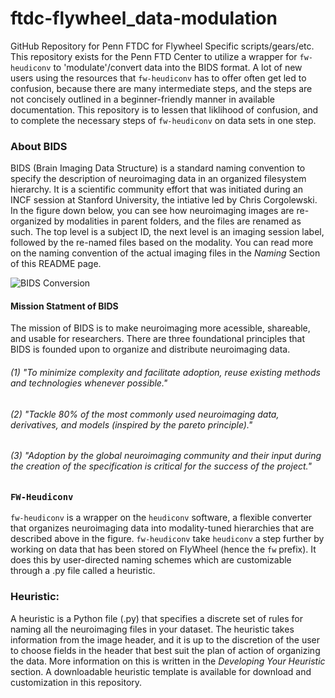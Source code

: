 # ftdc-flywheel_data-modulation
GitHub Repository for Penn FTDC for Flywheel Specific scripts/gears/etc. This repository exists for the Penn FTD Center to utilize a wrapper for `fw-heudiconv` to 'modulate'/convert data into the BIDS format. A lot of new users using the resources that `fw-heudiconv` has to offer often get led to confusion, because there are many intermediate steps, and the steps are not concisely outlined in a beginner-friendly manner in available documentation. This repository is to lessen that liklihood of confusion, and to complete the necessary steps of `fw-heudiconv` on data sets in one step.

### About BIDS 
BIDS (Brain Imaging Data Structure) is a standard naming convention to specify the description of neuroimaging data in an organized filesystem hierarchy. It is a scientific community effort that was initiated during an INCF session at Stanford University, the intiative led by Chris Corgolewski. In the figure down below, you can see how neuroimaging images are re-organized by modalities in parent folders, and the files are renamed as such. The top level is a subject ID, the next level is an imaging session label, followed by the re-named files based on the modality. You can read more on the naming convention of the actual imaging files in the *Naming* Section of this README page.

![BIDS Conversion](https://bids.neuroimaging.io/assets/img/dicom-reorganization-transparent-white_1000x477.png)

#### Mission Statment of BIDS
The mission of BIDS is to make neuroimaging more acessible, shareable, and usable for researchers. There are three foundational principles that BIDS is founded upon to organize and distribute neuroimaging data.
  ###### (1) "To minimize complexity and facilitate adoption, reuse existing methods and technologies whenever possible."
  ###### (2) "Tackle 80% of the most commonly used neuroimaging data, derivatives, and models (inspired by the pareto principle)."
  ###### (3) "Adoption by the global neuroimaging community and their input during the creation of the specification is critical for the success of the project."
  
  ### `FW-Heudiconv`
`fw-heudiconv` is a wrapper on the `heudiconv` software, a flexible converter that organizes neuroimaging data into modality-tuned hierarchies that are described above in the figure. `fw-heudiconv` take `heudiconv` a step further by working on data that has been stored on FlyWheel (hence the `fw` prefix). It does this by user-directed naming schemes which are customizable through a .py file called a heuristic. 

### Heuristic:
A heuristic is a Python file (.py) that specifies a discrete set of rules for naming all the neuroimaging files in your dataset. The heuristic takes information from the image header, and it is up to the discretion of the user to choose fields in the header that best suit the plan of action of organizing the data. More information on this is written in the *Developing Your Heuristic* section. A downloadable heuristic template is available for download and customization in this repository. 
